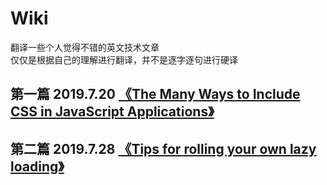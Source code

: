 # Wiki
翻译一些个人觉得不错的英文技术文章  
仅仅是根据自己的理解进行翻译，并不是逐字逐句进行硬译  
## 第一篇 2019.7.20  [《The Many Ways to Include CSS in JavaScript Applications》](https://github.com/Vinsion1993/Wiki/issues/1)
## 第二篇 2019.7.28  [《Tips for rolling your own lazy loading》](https://github.com/Vinsion1993/Wiki/issues/2)
